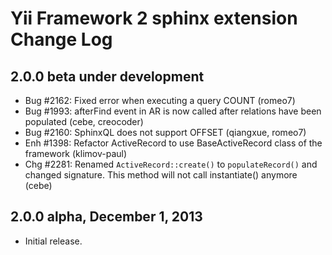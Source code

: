 Yii Framework 2 sphinx extension Change Log
===========================================

2.0.0 beta under development
----------------------------

- Bug #2162: Fixed error when executing a query COUNT (romeo7)
- Bug #1993: afterFind event in AR is now called after relations have been populated (cebe, creocoder)
- Bug #2160: SphinxQL does not support OFFSET (qiangxue, romeo7)
- Enh #1398: Refactor ActiveRecord to use BaseActiveRecord class of the framework (klimov-paul)
- Chg #2281: Renamed `ActiveRecord::create()` to `populateRecord()` and changed signature. This method will not call instantiate() anymore (cebe)

2.0.0 alpha, December 1, 2013
-----------------------------

- Initial release.
